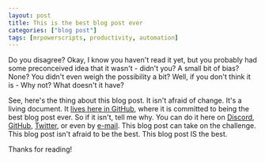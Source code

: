 ```yaml
---
layout: post
title: This is the best blog post ever
categories: ["blog post"]
tags: [mrpowerscripts, productivity, automation]
---
```


Do you disagree? Okay, I know you haven't read it yet, but you probably had some preconceived idea that it wasn't - didn't you? A small bit of bias? None? You didn't even weigh the possibility a bit? Well, if you don't think it is - Why not? What doesn't it have?

See, here's the thing about this blog post. It isn't afraid of change. It's a living document. It [lives here in GitHub](https://github.com/MrPowerScripts/MrPowerScripts.com/blob/master/_posts/2020-03-22-best-blog-post-ever.md), where it is committed to being the best blog post ever. So if it isn't, tell me why. You can do it here on [Discord](http://bit.ly/mrps-discord), [GitHub](https://github.com/MrPowerScripts/MrPowerScripts.com/issues), [Twitter](https://twitter.com/MrPowerScripts), or even by [e-mail](mailto:playingwithpowershell@gmail.com). This blog post can take on the challenge. This blog post isn't afraid to be the best. This blog post IS the best.

Thanks for reading!
